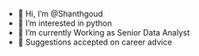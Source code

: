 - 👋 Hi, I’m @Shanthgoud
- 👀 I’m interested in python
- 🌱 I’m currently Working as Senior Data Analyst
- 👀 Suggestions accepted on career advice

<!---
Shanthgoud/Shanthgoud is a ✨ special ✨ repository because its `README.md` (this file) appears on your GitHub profile.
You can click the Preview link to take a look at your changes.
--->
